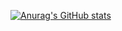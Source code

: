 [![Anurag's GitHub stats](https://github-readme-stats.vercel.app/api?username=vidvidvid)](https://github.com/anuraghazra/github-readme-stats)
